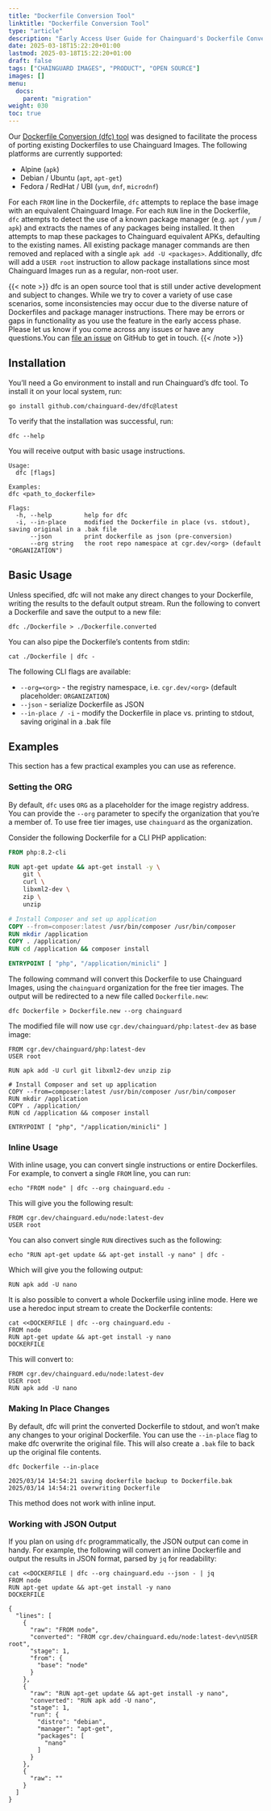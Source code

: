 ```yaml
---
title: "Dockerfile Conversion Tool"
linktitle: "Dockerfile Conversion Tool"
type: "article"
description: "Early Access User Guide for Chainguard's Dockerfile Conversion Tool (dfc)"
date: 2025-03-18T15:22:20+01:00
lastmod: 2025-03-18T15:22:20+01:00
draft: false
tags: ["CHAINGUARD IMAGES", "PRODUCT", "OPEN SOURCE"]
images: []
menu:
  docs:
    parent: "migration"
weight: 030
toc: true
---
```


Our [Dockerfile Conversion (dfc) tool](https://github.com/chainguard-dev/dfc) was designed to facilitate the process of porting existing Dockerfiles to use Chainguard Images. The following platforms are currently supported:

* Alpine (`apk`)
* Debian / Ubuntu (`apt`, `apt-get`)
* Fedora / RedHat / UBI (`yum`, `dnf`, `microdnf`)


For each `FROM` line in the Dockerfile, `dfc` attempts to replace the base image with an equivalent Chainguard Image. For each `RUN` line in the Dockerfile, `dfc` attempts to detect the use of a known package manager (e.g. `apt` / `yum` / `apk`) and extracts the names of any packages being installed. It then attempts to map these packages to Chainguard equivalent APKs, defaulting to the existing names. All existing package manager commands are then removed and replaced with a single `apk add -U <packages>`. Additionally, dfc will add a `USER root` instruction to allow package installations since most Chainguard Images run as a regular, non-root user.

{{< note >}}
dfc is an open source tool that is still under active development and subject to changes. While we try to cover a variety of use case scenarios, some inconsistencies may occur due to the diverse nature of Dockerfiles and package manager instructions. There may be errors or gaps in functionality as you use the feature in the early access phase. Please let us know if you come across any issues or have any questions.You can [file an issue](https://github.com/chainguard-dev/dfc/issues/new/choose) on GitHub to get in touch.
{{< /note >}}

## Installation

You’ll need a Go environment to install and run Chainguard’s dfc tool. To install it on your local system, run:

```shell
go install github.com/chainguard-dev/dfc@latest
```

To verify that the installation was successful, run:

```shell
dfc --help
```

You will receive output with basic usage instructions.

```
Usage:
  dfc [flags]

Examples:
dfc <path_to_dockerfile>

Flags:
  -h, --help         help for dfc
  -i, --in-place     modified the Dockerfile in place (vs. stdout), saving original in a .bak file
      --json         print dockerfile as json (pre-conversion)
      --org string   the root repo namespace at cgr.dev/<org> (default "ORGANIZATION")
```

## Basic Usage

Unless specified, dfc will not make any direct changes to your Dockerfile, writing the results to the default output stream. Run the following to convert a Dockerfile and save the output to a new file:

```shell
dfc ./Dockerfile > ./Dockerfile.converted
```

You can also pipe the Dockerfile’s contents from stdin:

```shell
cat ./Dockerfile | dfc -
```

The following CLI flags are available:

* `--org=<org>` \- the registry namespace, i.e. `cgr.dev/<org>` (default placeholder: `ORGANIZATION`)
* `--json` \- serialize Dockerfile as JSON
* `--in-place / -i` \- modify the Dockerfile in place vs. printing to stdout, saving original in a .bak file

## Examples

This section has a few practical examples you can use as reference.

### Setting the ORG

By default, `dfc` uses `ORG` as a placeholder for the image registry address. You can provide the `--org` parameter to specify the organization that you’re a member of. To use free tier images, use `chainguard` as the organization.

Consider the following Dockerfile for a CLI PHP application:

```Dockerfile
FROM php:8.2-cli

RUN apt-get update && apt-get install -y \
    git \
    curl \
    libxml2-dev \
    zip \
    unzip

# Install Composer and set up application
COPY --from=composer:latest /usr/bin/composer /usr/bin/composer
RUN mkdir /application
COPY . /application/
RUN cd /application && composer install

ENTRYPOINT [ "php", "/application/minicli" ]
```

The following command will convert this Dockerfile to use Chainguard Images, using the `chainguard` organization for the free tier images. The output will be redirected to a new file called `Dockerfile.new`:

```shell
dfc Dockerfile > Dockerfile.new --org chainguard
```

The modified file will now use `cgr.dev/chainguard/php:latest-dev` as base image:

```Dockerfile.new
FROM cgr.dev/chainguard/php:latest-dev
USER root

RUN apk add -U curl git libxml2-dev unzip zip

# Install Composer and set up application
COPY --from=composer:latest /usr/bin/composer /usr/bin/composer
RUN mkdir /application
COPY . /application/
RUN cd /application && composer install

ENTRYPOINT [ "php", "/application/minicli" ]
```

### Inline Usage

With inline usage, you can convert single instructions or entire Dockerfiles. For example, to convert a single `FROM` line, you can run:

```shell
echo "FROM node" | dfc --org chainguard.edu -
```

This will give you the following result:

```
FROM cgr.dev/chainguard.edu/node:latest-dev
USER root
```

You can also convert single `RUN` directives such as the following:

```shell
echo "RUN apt-get update && apt-get install -y nano" | dfc -
```

Which will give you the following output:

```
RUN apk add -U nano
```

It is also possible to convert a whole Dockerfile using inline mode. Here we use a heredoc input stream to create the Dockerfile contents:

```shell
cat <<DOCKERFILE | dfc --org chainguard.edu -
FROM node
RUN apt-get update && apt-get install -y nano
DOCKERFILE
```

This will convert to:

```
FROM cgr.dev/chainguard.edu/node:latest-dev
USER root
RUN apk add -U nano
```

### Making In Place Changes

By default, dfc will print the converted Dockerfile to stdout, and won’t make any changes to your original Dockerfile. You can use the `--in-place` flag to make dfc overwrite the original file. This will also create a `.bak` file to back up the original file contents.

```shell
dfc Dockerfile --in-place
```

```
2025/03/14 14:54:21 saving dockerfile backup to Dockerfile.bak
2025/03/14 14:54:21 overwriting Dockerfile
```

This method does not work with inline input.

### Working with JSON Output

If you plan on using `dfc` programmatically, the JSON output can come in handy. For example, the following will convert an inline Dockerfile and output the results in JSON format, parsed by `jq` for readability:

```shell
cat <<DOCKERFILE | dfc --org chainguard.edu --json - | jq
FROM node
RUN apt-get update && apt-get install -y nano
DOCKERFILE
```

```
{
  "lines": [
    {
      "raw": "FROM node",
      "converted": "FROM cgr.dev/chainguard.edu/node:latest-dev\nUSER root",
      "stage": 1,
      "from": {
        "base": "node"
      }
    },
    {
      "raw": "RUN apt-get update && apt-get install -y nano",
      "converted": "RUN apk add -U nano",
      "stage": 1,
      "run": {
        "distro": "debian",
        "manager": "apt-get",
        "packages": [
          "nano"
        ]
      }
    },
    {
      "raw": ""
    }
  ]
}

```

